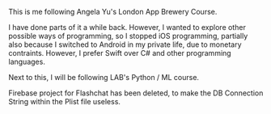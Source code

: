 This is me following Angela Yu's London App Brewery Course. 

I have done parts of it a while back. However, I wanted to explore other possible ways of programming, so I stopped iOS programming, partially also because I switched to Android in my private life, due to monetary contraints. However, I prefer Swift over C# and other programming languages. 

Next to this, I will be following LAB's Python / ML course. 

Firebase project for Flashchat has been deleted, to make the DB Connection String within the Plist file useless. 
